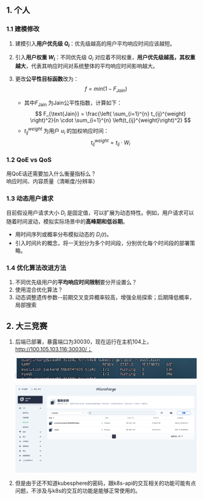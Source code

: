 ## 1. 个人
### 1.1 建模修改
1. 建模引入**用户优先级 $Q_i$**：优先级越高的用户平均响应时间应该越短。
2. 引入**用户权重 $W_i$**：不同优先级 $Q_i$ 对应着不同权重，**用户优先级越高，其权重越大**，代表其响应时间对系统整体的平均响应时间影响越大。
3. 更改**公平性目标函数**改为：
    $$
    f = min (1 - F_{Jain})
    $$

    * 其中$F_{\text{Jain}}$ 为Jain公平性指数，计算如下：
    $$
    F_{\text{Jain}} = \frac{\left( \sum_{i=1}^{n} t_{ij}^{weight} \right)^2}{n \cdot \sum_{i=1}^{n} \left(t_{ij}^{weight}\right)^2}
    $$
    * $t_{ij}^{weight}$ 为用户 $u_i$ 的加权响应时间：
    $$
    t_{ij}^{weight} = t_{ij} \cdot W_i 
    $$

### 1.2 QoE vs QoS
用QoE话还需要加入什么衡量指标么？  
响应时间、内容质量（清晰度/分辨率）

### 1.3 动态用户请求
目前假设用户请求大小 $D_i$ 是固定值，可以扩展为动态特性。例如，用户请求可以随着时间波动，模拟实际场景中的**高峰期和低谷期**。
- 用时间序列或概率分布模拟动态的 $D_i(t)$。
- 引入时间片的概念，将一天划分为多个时间段，分别优化每个时间段的部署策略。

### 1.4 优化算法改进方法
1. 不同优先级用户的**平均响应时间限制**要分开设置么？
2. 使用混合优化算法？
3. 动态调整遗传参数--前期交叉变异概率较高，增强全局探索；后期降低概率，局部搜索






## 2. 大三竞赛  
1. 后端已部署，暴露端口为30030，现在运行在主机104上，http://100.105.103.116:30030/；
   
    ![alt text](3fa16f97ce98ed5bdd49a2eade49376.png)  

    ![alt text](image.png)

2. 但是由于还不知道kubesphere的密码，跟k8s-api的交互相关的功能可能有点问题，不涉及与k8s的交互的功能是能够正常使用的。
